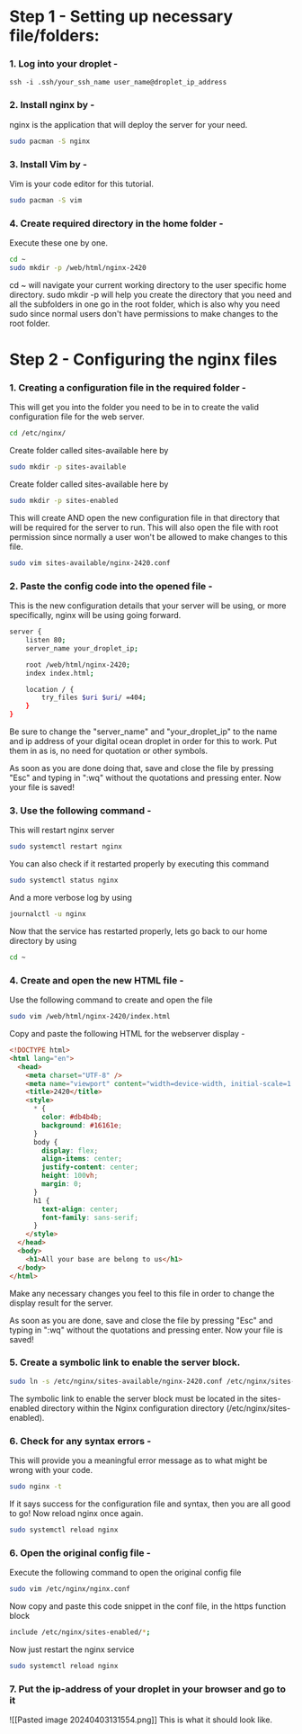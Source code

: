 # Step 1 - Setting up necessary file/folders:

### 1. Log into your droplet -

```
ssh -i .ssh/your_ssh_name user_name@droplet_ip_address
```

### 2. Install nginx by -

nginx is the application that will deploy the server for your need.

```bash
sudo pacman -S nginx
```

### 3. Install Vim by -

Vim is your code editor for this tutorial.

```bash
sudo pacman -S vim
```

### 4. Create required directory in the home folder -

Execute these one by one.

```bash
cd ~
sudo mkdir -p /web/html/nginx-2420
```

cd ~ will navigate your current working directory to the user specific home directory.
sudo mkdir -p will help you create the directory that you need and all the subfolders in one go in the root folder, which is also why you need sudo since normal users don't have permissions to make changes to the root folder.

# Step 2 - Configuring the nginx files

### 1. Creating a configuration file in the required folder -

This will get you into the folder you need to be in to create the valid configuration file for the web server.

```bash
cd /etc/nginx/
```

Create folder called sites-available here by

```bash
sudo mkdir -p sites-available
```

Create folder called sites-available here by

```bash
sudo mkdir -p sites-enabled
```

This will create AND open the new configuration file in that directory that will be required for the server to run. This will also open the file with root permission since normally a user won't be allowed to make changes to this file.

```bash
sudo vim sites-available/nginx-2420.conf
```

### 2. Paste the config code into the opened file -

This is the new configuration details that your server will be using, or more specifically, nginx will be using going forward.

```bash
server {
    listen 80;
    server_name your_droplet_ip;

    root /web/html/nginx-2420;
    index index.html;

    location / {
        try_files $uri $uri/ =404;
    }
}
```

Be sure to change the "server_name" and "your_droplet_ip" to the name and ip address of your digital ocean droplet in order for this to work. Put them in as is, no need for quotation or other symbols.

As soon as you are done doing that, save and close the file by pressing "Esc" and typing in ":wq"
without the quotations and pressing enter. Now your file is saved!

### 3. Use the following command -

This will restart nginx server

```bash
sudo systemctl restart nginx
```

You can also check if it restarted properly by executing this command

```bash
sudo systemctl status nginx
```

And a more verbose log by using

```bash
journalctl -u nginx
```

Now that the service has restarted properly, lets go back to our home directory by using

```bash
cd ~
```

### 4. Create and open the new HTML file -

Use the following command to create and open the file

```bash
sudo vim /web/html/nginx-2420/index.html
```

Copy and paste the following HTML for the webserver display -

```html
<!DOCTYPE html>
<html lang="en">
  <head>
    <meta charset="UTF-8" />
    <meta name="viewport" content="width=device-width, initial-scale=1.0" />
    <title>2420</title>
    <style>
      * {
        color: #db4b4b;
        background: #16161e;
      }
      body {
        display: flex;
        align-items: center;
        justify-content: center;
        height: 100vh;
        margin: 0;
      }
      h1 {
        text-align: center;
        font-family: sans-serif;
      }
    </style>
  </head>
  <body>
    <h1>All your base are belong to us</h1>
  </body>
</html>
```

Make any necessary changes you feel to this file in order to change the display result for the server.

As soon as you are done, save and close the file by pressing "Esc" and typing in ":wq"
without the quotations and pressing enter. Now your file is saved!

### 5. Create a symbolic link to enable the server block.

```bash
sudo ln -s /etc/nginx/sites-available/nginx-2420.conf /etc/nginx/sites-enabled/nginx-2420
```

The symbolic link to enable the server block must be located in the sites-enabled directory within the Nginx configuration directory (/etc/nginx/sites-enabled).

### 6. Check for any syntax errors -

This will provide you a meaningful error message as to what might be wrong with your code.

```bash
sudo nginx -t
```

If it says success for the configuration file and syntax, then you are all good to go! Now reload nginx once again.

```bash
sudo systemctl reload nginx
```

### 6. Open the original config file -

Execute the following command to open the original config file

```bash
sudo vim /etc/nginx/nginx.conf
```

Now copy and paste this code snippet in the conf file, in the https function block

```bash
include /etc/nginx/sites-enabled/*;
```
Now just restart the nginx service
```bash
sudo systemctl reload nginx
```

### 7. Put the ip-address of your droplet in your browser and go to it

![[Pasted image 20240403131554.png]]
This is what it should look like.
